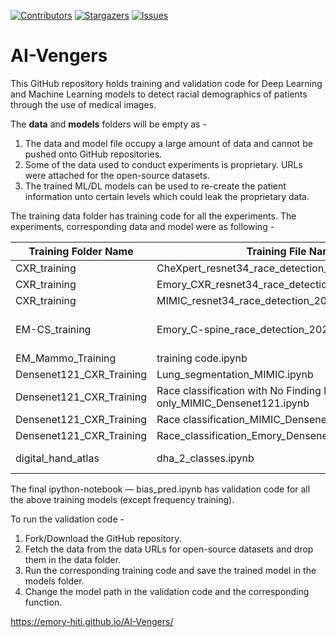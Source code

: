 [![Contributors][contributors-shield]][contributors-url]
[![Stargazers][stars-shield]][stars-url]
[![Issues][issues-shield]][issues-url]

# AI-Vengers

This GitHub repository holds training and validation code for Deep Learning and Machine Learning models to detect racial demographics of patients through the use of medical images.

The **data** and **models** folders will be empty as -
1. The data and model file occupy a large amount of data and cannot be pushed onto GitHub repositories.
2. Some of the data used to conduct experiments is proprietary. URLs were attached for the open-source datasets. 
3. The trained ML/DL models can be used to re-create the patient information unto certain levels which could leak the proprietary data.

The training data folder has training code for all the experiments. The experiments, corresponding data and model were as following -

| Training Folder Name | Training File Name | Data | Model |
| -------------------- | ------------------ | ---- | ----- |
| CXR_training         | CheXpert_resnet34_race_detection_2021_06_29.ipynb  | CheXpert           | ResNet34    |
| CXR_training         | Emory_CXR_resnet34_race_detection_2021_06_29.ipynb | Emory CXR          | ResNet34    |
| CXR_training         | MIMIC_resnet34_race_detection_2021_06_29.ipynb     | MIMIC              | Resnet34    |
| EM-CS_training       | Emory_C-spine_race_detection_2021_06_29.ipynb      | Emory Cervical Spine | Resnet34  |
| EM_Mammo_Training    | training code.ipynb                                | Mammogram          | EfficientNetB2 |
| Densenet121_CXR_Training | Lung_segmentation_MIMIC.ipynb                  | MIMIC              | U-Net       |
| Densenet121_CXR_Training | Race classification with No Finding label only_MIMIC_Densenet121.ipynb | MIMIC | DenseNet121 |
| Densenet121_CXR_Training | Race classification_MIMIC_Densenet121.ipynb    | MIMIC              | DenseNet121 |
| Densenet121_CXR_Training | Race_classification_Emory_Densenet121.ipynb    | Emory CXR          | DenseNet121 |
| digital_hand_atlas   | dha_2_classes.ipynb                                | Digital Hand Atlas | ResNet50    |

The final ipython-notebook — bias_pred.ipynb has validation code for all the above training models (except frequency training).

To run the validation code -
1. Fork/Download the GitHub repository.
2. Fetch the data from the data URLs for open-source datasets and drop them in the data folder.
3. Run the corresponding training code and save the trained model in the models folder. 
4. Change the model path in the validation code and the corresponding function.

https://emory-hiti.github.io/AI-Vengers/


[contributors-shield]: https://img.shields.io/github/contributors/SPARC-FAIR-Codeathon/KnowMore.svg?style=flat-square
[contributors-url]: https://github.com/SPARC-FAIR-Codeathon/KnowMore/graphs/contributors
[stars-shield]: https://img.shields.io/github/stars/SPARC-FAIR-Codeathon/KnowMore.svg?style=flat-square
[stars-url]: https://github.com/SPARC-FAIR-Codeathon/KnowMore/stargazers
[issues-shield]: https://img.shields.io/github/issues/SPARC-FAIR-Codeathon/KnowMore.svg?style=flat-square
[issues-url]: https://github.com/SPARC-FAIR-Codeathon/KnowMore/issues
